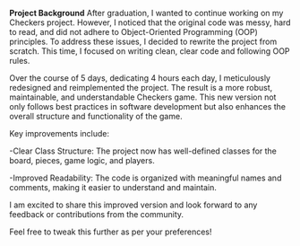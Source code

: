 **Project Background**
After graduation, I wanted to continue working on my Checkers project. However, I noticed that the original code was messy, hard to read, and did not adhere to Object-Oriented Programming (OOP) principles. To address these issues, I decided to rewrite the project from scratch. This time, I focused on writing clean, clear code and following OOP rules.

Over the course of 5 days, dedicating 4 hours each day, I meticulously redesigned and reimplemented the project. The result is a more robust, maintainable, and understandable Checkers game. This new version not only follows best practices in software development but also enhances the overall structure and functionality of the game.

Key improvements include:

  -Clear Class Structure: The project now has well-defined classes for the board, pieces, game logic, and players.

  -Improved Readability: The code is organized with meaningful names and comments, making it easier to understand and maintain.

I am excited to share this improved version and look forward to any feedback or contributions from the community.

Feel free to tweak this further as per your preferences!





